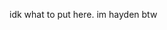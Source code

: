 idk what to put here. im hayden btw

<!--also, if you're kind, buy me a coffee ^-^

[![ko-fi](https://ko-fi.com/img/githubbutton_sm.svg)](https://ko-fi.com/J3J1BNBXS)
-->
